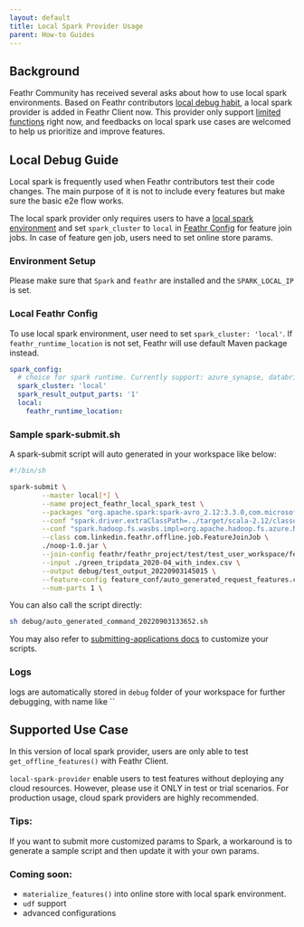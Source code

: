 ```yaml
---
layout: default
title: Local Spark Provider Usage
parent: How-to Guides
---
```


## Background
Feathr Community has received several asks about how to use local spark environments. Based on Feathr contributors [local debug habit](#local-debug-guide), a local spark provider is added in Feathr Client now. 
This provider only support [limited functions](#supported-use-case) right now, and feedbacks on local spark use cases are welcomed to help us prioritize and improve features.

## Local Debug Guide
Local spark is frequently used when Feathr contributors test their code changes. The main purpose of it is not to include every features but make sure the basic e2e flow works.

The local spark provider only requires users to have a [local spark environment](#environment-setup) and set `spark_cluster` to `local` in [Feathr Config](#local-feathr-config) for feature join jobs. In case of feature gen job, users need to set online store params.


### Environment Setup
Please make sure that `Spark` and `feathr` are installed and the `SPARK_LOCAL_IP` is set. 

### Local Feathr Config
To use local spark environment, user need to set `spark_cluster: 'local'`. If `feathr_runtime_location` is not set, Feathr will use default Maven package instead.
```yaml
spark_config:
  # choice for spark runtime. Currently support: azure_synapse, databricks, local
  spark_cluster: 'local'
  spark_result_output_parts: '1'
  local:
    feathr_runtime_location:
```

### Sample spark-submit.sh
A spark-submit script will auto generated in your workspace like below:
```sh
#!/bin/sh

spark-submit \
        --master local[*] \
        --name project_feathr_local_spark_test \
        --packages "org.apache.spark:spark-avro_2.12:3.3.0,com.microsoft.sqlserver:mssql-jdbc:10.2.0.jre8,com.microsoft.azure:spark-mssql-connector_2.12:1.2.0,org.apache.logging.log4j:log4j-core:2.17.2,com.typesafe:config:1.3.4,com.fasterxml.jackson.core:jackson-databind:2.12.6.1,org.apache.hadoop:hadoop-mapreduce-client-core:2.7.7,org.apache.hadoop:hadoop-common:2.7.7,org.apache.avro:avro:1.8.2,org.apache.xbean:xbean-asm6-shaded:4.10,org.apache.spark:spark-sql-kafka-0-10_2.12:3.1.3,com.microsoft.azure:azure-eventhubs-spark_2.12:2.3.21,org.apache.kafka:kafka-clients:3.1.0,com.google.guava:guava:31.1-jre,it.unimi.dsi:fastutil:8.1.1,org.mvel:mvel2:2.2.8.Final,com.fasterxml.jackson.module:jackson-module-scala_2.12:2.13.3,com.fasterxml.jackson.dataformat:jackson-dataformat-yaml:2.12.6,com.fasterxml.jackson.dataformat:jackson-dataformat-csv:2.12.6,com.jasonclawson:jackson-dataformat-hocon:1.1.0,com.redislabs:spark-redis_2.12:3.1.0,org.apache.xbean:xbean-asm6-shaded:4.10,com.google.protobuf:protobuf-java:3.19.4,net.snowflake:snowflake-jdbc:3.13.18,net.snowflake:spark-snowflake_2.12:2.10.0-spark_3.2,org.apache.commons:commons-lang3:3.12.0,org.xerial:sqlite-jdbc:3.36.0.3,com.github.changvvb:jackson-module-caseclass_2.12:1.1.1,com.azure.cosmos.spark:azure-cosmos-spark_3-1_2-12:4.11.1,org.eclipse.jetty:jetty-util:9.3.24.v20180605,commons-io:commons-io:2.6,org.apache.hadoop:hadoop-azure:2.7.4,com.microsoft.azure:azure-storage:8.6.4,com.linkedin.feathr:feathr_2.12:0.7.1" \
        --conf "spark.driver.extraClassPath=../target/scala-2.12/classes:jars/config-1.3.4.jar:jars/jackson-dataformat-hocon-1.1.0.jar:jars/jackson-module-caseclass_2.12-1.1.1.jar:jars/mvel2-2.2.8.Final.jar:jars/fastutil-8.1.1.jar" \
        --conf "spark.hadoop.fs.wasbs.impl=org.apache.hadoop.fs.azure.NativeAzureFileSystem" \
        --class com.linkedin.feathr.offline.job.FeatureJoinJob \
        ./noop-1.0.jar \
        --join-config feathr/feathr_project/test/test_user_workspace/feature_join_conf/feature_join.conf \
        --input ./green_tripdata_2020-04_with_index.csv \
        --output debug/test_output_20220903145015 \
        --feature-config feature_conf/auto_generated_request_features.conf,feature_conf/auto_generated_anchored_features.conf,feature_conf/auto_generated_derived_features.conf\
        --num-parts 1 \
```
You can also call the script directly:
```bash
sh debug/auto_generated_command_20220903133652.sh
```
You may also refer to
[submitting-applications docs](https://spark.apache.org/docs/latest/submitting-applications.html) to customize your scripts.

### Logs
logs are automatically stored in `debug` folder of your workspace for further debugging, with name like ``

## Supported Use Case
In this version of local spark provider, users are only able to test `get_offline_features()` with Feathr Client. 

`local-spark-provider` enable users to test features without deploying any cloud resources. However, please use it ONLY in test or trial scenarios. For production usage, cloud spark providers are highly recommended. 

### Tips:
If you want to submit more customized params to Spark, a workaround is to generate a sample script and then update it with your own params.

### Coming soon:
- `materialize_features()` into online store with local spark environment.
- `udf` support
- advanced configurations

